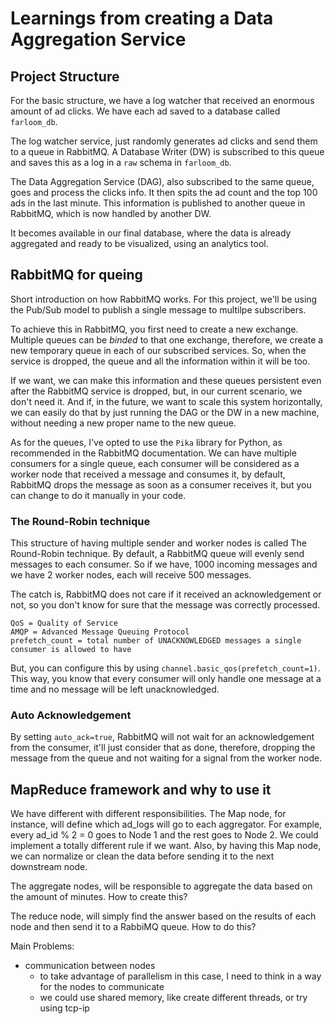 # Learnings from creating a Data Aggregation Service

## Project Structure

For the basic structure, we have a log watcher that received an enormous amount of ad clicks.
We have each ad saved to a database called `farloom_db`.

The log watcher service, just randomly generates ad clicks and send them to a queue in RabbitMQ.
A Database Writer (DW) is subscribed to this queue and saves this as a log in a `raw` schema in `farloom_db`.

The Data Aggregation Service (DAG), also subscribed to the same queue, goes and process the clicks info.
It then spits the ad count and the top 100 ads in the last minute.
This information is published to another queue in RabbitMQ, which is now handled by another DW.

It becomes available in our final database, where the data is already aggregated and ready to be visualized,
using an analytics tool.


## RabbitMQ for queing

Short introduction on how RabbitMQ works.
For this project, we'll be using the Pub/Sub model to publish a single message to multilpe subscribers.

To achieve this in RabbitMQ, you first need to create a new exchange.
Multiple queues can be *binded* to that one exchange, therefore, we create a new temporary queue in each of our subscribed services.
So, when the service is dropped, the queue and all the information within it will be too.

If we want, we can make this information and these queues persistent even after the RabbitMQ service is dropped,
but, in our current scenario, we don't need it.
And if, in the future, we want to scale this system horizontally, we can easily do that by just running the DAG or the DW in a new machine,
without needing a new proper name to the new queue.

As for the queues, I've opted to use the `Pika` library for Python, as recommended in the RabbitMQ documentation.
We can have multiple consumers for a single queue, each consumer will be considered as a worker node that received a message and consumes it,
by default, RabbitMQ drops the message as soon as a consumer receives it, but you can change to do it manually in your code.

### The Round-Robin technique

This structure of having multiple sender and worker nodes is called The Round-Robin technique.
By default, a RabbitMQ queue will evenly send messages to each consumer.
So if we have, 1000 incoming messages and we have 2 worker nodes, each will receive 500 messages.

The catch is, RabbitMQ does not care if it received an acknowledgement or not, so you don't know for sure that the message was 
correctly processed.

```
QoS = Quality of Service
AMQP = Advanced Message Queuing Protocol 
prefetch_count = total number of UNACKNOWLEDGED messages a single consumer is allowed to have
```

But, you can configure this by using `channel.basic_qos(prefetch_count=1)`.
This way, you know that every consumer will only handle one message at a time and no message will be left unacknowledged.

### Auto Acknowledgement

By setting `auto_ack=true`, RabbitMQ will not wait for an acknowledgement from the consumer, it'll just consider that as done,
therefore, dropping the message from the queue and not waiting for a signal from the worker node.


## MapReduce framework and why to use it

We have different with different responsibilities.
The Map node, for instance, will define which ad_logs will go to each aggregator. For example, every ad_id % 2 = 0 goes to Node 1
and the rest goes to Node 2. We could implement a totally different rule if we want.
Also, by having this Map node, we can normalize or clean the data before sending it to the next downstream node.
 
The aggregate nodes, will be responsible to aggregate the data based on the amount of minutes. How to create this?

The reduce node, will simply find the answer based on the results of each node and then send it to a RabbiMQ queue.
How to do this?

Main Problems:
- communication between nodes
  - to take advantage of parallelism in this case, I need to think in a way for the nodes to communicate
  - we could use shared memory, like create different threads, or try using tcp-ip
